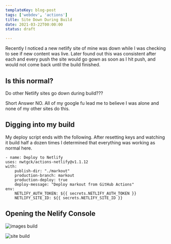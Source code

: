 ```yaml
---
templateKey: blog-post
tags: ['webdev', 'actions']
title: Site Down During Build
date: 2021-03-22T00:00:00 
status: draft

---
```


Recently I noticed a new netlify site of mine was down while I was checking to
see if new content was live.  Later found out this was consistent after each
and every push the site would go gown as soon as I hit push, and would not come
back until the build finished.


## Is this normal?

Do other Netlify sites go down during build???

Short Answer NO.  All of my google fu lead me to believe I was alone and none of my other sites do this.

## Digging into my build

My deploy script ends with the following.  After resetting keys and watching it build half a dozen
times I determined that everything was working as normal here.

```
- name: Deploy to Netlify
uses: nwtgck/actions-netlify@v1.1.12
with:
    publish-dir: "./markout"
    production-branch: markout
    production-deploy: true
    deploy-message: "Deploy markout from GitHub Actions"
env:
    NETLIFY_AUTH_TOKEN: ${{ secrets.NETLIFY_AUTH_TOKEN }}
    NETLIFY_SITE_ID: ${{ secrets.NETLIFY_SITE_ID }}
```

## Opening the Nelify Console

![images build](https://images.waylonwalker.com/netlify-build-images-waylonwalker.png)

![site build](https://images.waylonwalker.com/netlify-build-waylonwalker.png)
